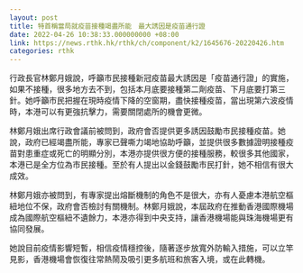 ```yaml
---
layout: post
title: 特首稱當局就疫苗接種竭盡所能　最大誘因是疫苗通行證
date: 2022-04-26 10:38:33.000000000 +08:00
link: https://news.rthk.hk/rthk/ch/component/k2/1645676-20220426.htm
categories: rthk
---
```


行政長官林鄭月娥說，呼籲市民接種新冠疫苗最大誘因是「疫苗通行證」的實施，如果不接種，很多地方去不到，包括本月底要接種第二劑疫苗、下月底要打第三針。她呼籲市民把握在現時疫情下降的空窗期，盡快接種疫苗，當出現第六波疫情時，本港可以有更強抗擊力，需要關閉處所的機會更微。

林鄭月娥出席行政會議前被問到，政府會否提供更多誘因鼓勵市民接種疫苗。她說，政府已經竭盡所能，專家已聲嘶力竭地協助呼籲，並提供很多數據證明接種疫苗對患重症或死亡的明顯分別，本港亦提供很方便的接種服務，較很多其他國家，本港已是全方位為市民接種。至於有人提出以金錢鼓勵市民打針，她不相信有很大成效。

林鄭月娥亦被問到，有專家提出熔斷機制的角色不是很大，亦有人憂慮本港航空樞紐地位不保，政府會否檢討有關機制。林鄭月娥說，本屆政府在推動香港國際機場成為國際航空樞紐不遺餘力，本港亦得到中央支持，讓香港機場能與珠海機場更有協同發展。

她說目前疫情影響短暫，相信疫情穩控後，隨著逐步放寬外防輸入措施，可以立竿見影，香港機場會恢復往常熱鬧及吸引更多航班和旅客入境，或在此轉機。

